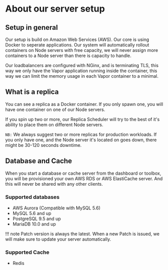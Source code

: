 # About our server setup

## Setup in general

Our setup is build on Amazon Web Services (AWS). Our core is using Docker to seperate applications. Our system will automatically rollout containers on Node servers with free capacity, we will never assign more containers to a Node server than there is capacity to handle.

Our loadbalancers are configured with NGinx, and is terminating TLS, this way we only have the Vapor application running inside the container, this way we can limit the memory usage in each Vapor container to a minimal.

## What is a replica

You can see a replica as a Docker container. If you only spawn one, you will have one
container on one of our Node servers.

If you spin up two or more, our Replica Scheduler will try to the best of it's
ability to place them on different Node servers.

`NB:` We always suggest two or more replicas for production workloads.
If you only have one, and the Node server it's located on goes down, there might
be 30-120 seconds downtime.

## Database and Cache

When you start a database or cache server from the dashboard or toolbox,
you will be provisioned your own AWS RDS or AWS ElastiCache server.
And this will never be shared with any other clients.

### Supported databases

* AWS Aurora (Compatible with MySQL 5.6)
* MySQL 5.6 and up
* PostgreSQL 9.5 and up
* MariaDB 10.0 and up

!!! note
    Patch version is always the latest. When a new Patch is issued, we will make sure to update your server automatically.

### Supported Cache

* Redis
